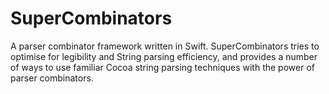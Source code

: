 # SuperCombinators

A parser combinator framework written in Swift. 
SuperCombinators tries to optimise for legibility and String parsing efficiency, and provides a number of ways to use familiar Cocoa string parsing techniques with the power of parser combinators.
